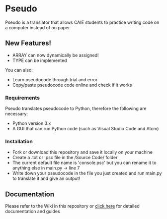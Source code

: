 # Pseudo

Pseudo is a translator that allows CAIE students to practice writing code on a computer instead of on paper.

## New Features!

  - ARRAY can now dynamically be assigned!
  - TYPE can be implemented


You can also:
  - Learn pseudocode through trial and error
  - Copy/paste pseudocode code online and check if it works

### Requirements

Pseudo translates pseudocode to Python, therefore the following are necessary:
* Python version 3.x
* A GUI that can run Python code (such as Visual Studio Code and Atom)

### Installation

* Fork or download this repository and save it locally on your machine
* Create a .txt or .psc file in the /Source Code/ folder
* The current default file name is 'console.psc' but you can rename it to anything else in main.py -> line 7
* Write down your pseudocode in the file you just created and run main.py to translate it and give an output!

## Documentation
Please refer to the Wiki in this repository or [click here](https://github.com/shehryar37/pseudocode-compiler/wiki) for detailed documentation and guides
